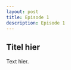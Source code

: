 ```yaml
---
layout: post
title: Episode 1
description: Episode 1
---
```


## Titel hier

<script class="podigee-podcast-player" src="https://cdn.podigee.com/podcast-player/javascripts/podigee-podcast-player.js" data-configuration="https://thelesbiangaze.podigee.io/1-are-the-kids-alright/embed?context=external"></script>

Text hier.